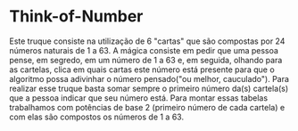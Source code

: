 # Think-of-Number
Este truque consiste na utilização de 6 "cartas" que são compostas por 24 números naturais de 1 a 63. A mágica consiste em pedir que uma pessoa pense, em segredo, em um número de 1 a 63 e, em seguida, olhando para as cartelas, clica em quais cartas este número está presente para que o algoritmo possa adivinhar o número pensado("ou melhor, cauculado"). Para realizar esse truque basta somar sempre o primeiro número da(s) cartela(s) que a pessoa indicar que seu número está.  Para montar essas tabelas trabalhamos com potências de base 2 (primeiro número de cada cartela) e com elas são compostos os números de 1 a 63.
